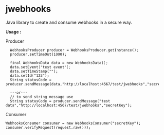 jwebhooks
=========

Java library to create and consume webhooks in a secure way.

  **Usage :**

Producer

      WebhooksProducer producer = WebhooksProducer.getInstance();
      producer.setTimeOut(1000);
      
      final WebhooksData data = new WebhooksData();
      data.setEvent("test event");
      data.setTimeStamp("");
      data.setId("123");
      String statusCode = producer.sendMessage(data,"http://localhost:4567/test/jwebhooks","secretKey");	
      
      ---or---
      // to send string message use  
      String statusCode = producer.sendMessage("test data","http://localhost:4567/test/jwebhooks","secretKey");

Consumer

    WebhooksConsumer consumer = new WebhooksConsumer("secretKey");
    consumer.verifyRequest(request.raw()));
    					


